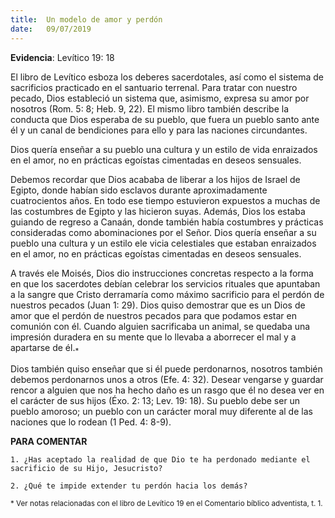 ```yaml
---
title:  Un modelo de amor y perdón 
date:   09/07/2019
---
```


**Evidencia**: Levítico 19: 18 

El libro de Levítico esboza los deberes sacerdotales, así como el sistema de sacrificios practicado en el santuario terrenal. Para tratar con nuestro pecado, Dios estableció un sistema que, asimismo, expresa su amor por nosotros (Rom. 5: 8; Heb. 9, 22). El mismo libro también describe la conducta que Dios esperaba de su pueblo, que fuera un pueblo santo ante él y un canal de bendiciones para ello y para las naciones circundantes. 

Dios quería enseñar a su pueblo una cultura y un estilo de vida enraizados en el amor, no en prácticas egoístas cimentadas en deseos sensuales. 

Debemos recordar que Dios acababa de liberar a los hijos de Israel de Egipto, donde habían sido esclavos durante aproximadamente cuatrocientos años. En todo ese tiempo estuvieron expuestos a muchas de las costumbres de Egipto y las hicieron suyas. Además, Dios los estaba guiando de regreso a Canaán, donde también había costumbres y prácticas consideradas como abominaciones por el Señor. Dios quería enseñar a su pueblo una cultura y un estilo ele vicia celestiales que estaban enraizados en el amor, no en prácticas egoístas cimentadas en deseos sensuales. 

A través ele Moisés, Dios dio instrucciones concretas respecto a la forma en que los sacerdotes debían celebrar los servicios rituales que apuntaban a la sangre que Cristo derramaría como máximo sacrificio para el perdón de nuestros pecados (Juan 1: 29). Dios quiso demostrar que es un Dios de amor que el perdón de nuestros pecados para que podamos estar en comunión con él. Cuando alguien sacrificaba un animal, se quedaba una impresión duradera en su mente que lo llevaba a aborrecer el mal y a apartarse de él.<sub>*</sub>

Dios también quiso enseñar que si él puede perdonarnos, nosotros también debemos perdonarnos unos a otros (Efe. 4: 32). Desear vengarse y guardar rencor a alguien que nos ha hecho daño es un rasgo que él no desea ver en el carácter de sus hijos (Éxo. 2: 13; Lev. 19: 18). Su pueblo debe ser un pueblo amoroso; un pueblo con un carácter moral muy diferente al de las naciones que lo rodean (1 Ped. 4: 8-9). 

**PARA COMENTAR** 

`1. ¿Has aceptado la realidad de que Dio te ha perdonado mediante el sacrificio de su Hijo, Jesucristo?`

`2. ¿Qué te impide extender tu perdón hacia los demás?` 

<sub>* Ver notas relacionadas con el libro de Levítico 19 en el Comentario bíblico adventista, t. 1.</sub>